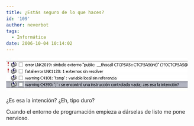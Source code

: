 ```yaml
---
title: ¿Estás seguro de lo que haces?
id: '109'
author: neverbot
tags:
  - Informática
date: 2006-10-04 10:14:02
---
```


![VisualStudio1.jpg](./estas-seguro-de-lo-que-haces/VisualStudio1.jpg)

¿Es esa la intención? ¿Eh, tipo duro?

Cuando el entorno de programación empieza a dárselas de listo me pone nervioso.